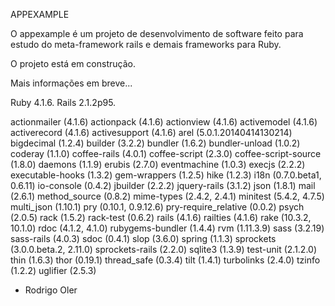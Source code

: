 APPEXAMPLE

O appexample é um projeto de desenvolvimento de software feito para estudo do meta-framework rails e demais frameworks para Ruby.

O projeto está em construção.

Mais informações em breve...

Ruby 4.1.6.
Rails 2.1.2p95.

actionmailer (4.1.6)
actionpack (4.1.6)
actionview (4.1.6)
activemodel (4.1.6)
activerecord (4.1.6)
activesupport (4.1.6)
arel (5.0.1.20140414130214)
bigdecimal (1.2.4)
builder (3.2.2)
bundler (1.6.2)
bundler-unload (1.0.2)
coderay (1.1.0)
coffee-rails (4.0.1)
coffee-script (2.3.0)
coffee-script-source (1.8.0)
daemons (1.1.9)
erubis (2.7.0)
eventmachine (1.0.3)
execjs (2.2.2)
executable-hooks (1.3.2)
gem-wrappers (1.2.5)
hike (1.2.3)
i18n (0.7.0.beta1, 0.6.11)
io-console (0.4.2)
jbuilder (2.2.2)
jquery-rails (3.1.2)
json (1.8.1)
mail (2.6.1)
method_source (0.8.2)
mime-types (2.4.2, 2.4.1)
minitest (5.4.2, 4.7.5)
multi_json (1.10.1)
pry (0.10.1, 0.9.12.6)
pry-require_relative (0.0.2)
psych (2.0.5)
rack (1.5.2)
rack-test (0.6.2)
rails (4.1.6)
railties (4.1.6)
rake (10.3.2, 10.1.0)
rdoc (4.1.2, 4.1.0)
rubygems-bundler (1.4.4)
rvm (1.11.3.9)
sass (3.2.19)
sass-rails (4.0.3)
sdoc (0.4.1)
slop (3.6.0)
spring (1.1.3)
sprockets (3.0.0.beta.2, 2.11.0)
sprockets-rails (2.2.0)
sqlite3 (1.3.9)
test-unit (2.1.2.0)
thin (1.6.3)
thor (0.19.1)
thread_safe (0.3.4)
tilt (1.4.1)
turbolinks (2.4.0)
tzinfo (1.2.2)
uglifier (2.5.3)

- Rodrigo Oler
